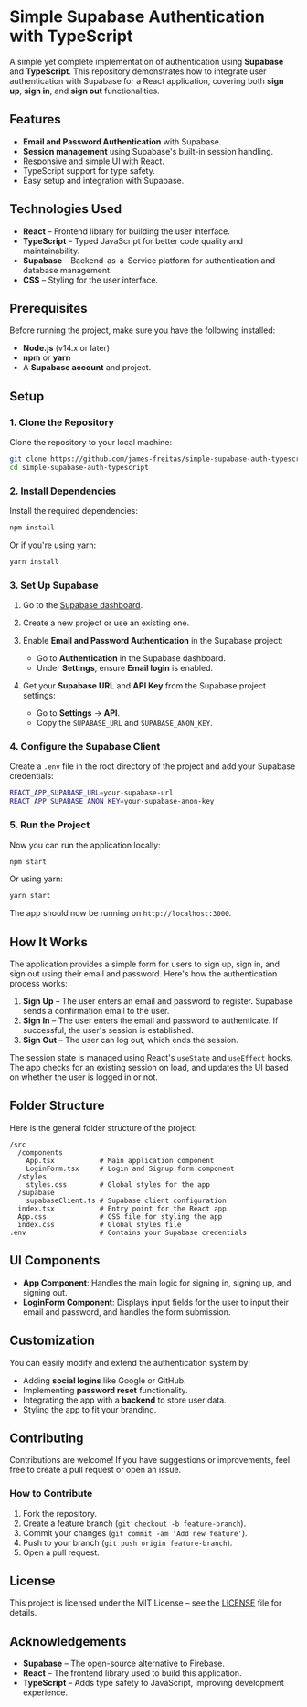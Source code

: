 
# Simple Supabase Authentication with TypeScript

A simple yet complete implementation of authentication using **Supabase** and **TypeScript**. This repository demonstrates how to integrate user authentication with Supabase for a React application, covering both **sign up**, **sign in**, and **sign out** functionalities.

## Features

- **Email and Password Authentication** with Supabase.
- **Session management** using Supabase's built-in session handling.
- Responsive and simple UI with React.
- TypeScript support for type safety.
- Easy setup and integration with Supabase.

## Technologies Used

- **React** – Frontend library for building the user interface.
- **TypeScript** – Typed JavaScript for better code quality and maintainability.
- **Supabase** – Backend-as-a-Service platform for authentication and database management.
- **CSS** – Styling for the user interface.

## Prerequisites

Before running the project, make sure you have the following installed:

- **Node.js** (v14.x or later)
- **npm** or **yarn**
- A **Supabase account** and project.

## Setup

### 1. Clone the Repository

Clone the repository to your local machine:

```bash
git clone https://github.com/james-freitas/simple-supabase-auth-typescript.git
cd simple-supabase-auth-typescript
```

### 2. Install Dependencies

Install the required dependencies:

```bash
npm install
```

Or if you're using yarn:

```bash
yarn install
```

### 3. Set Up Supabase

1. Go to the [Supabase dashboard](https://app.supabase.io/).
2. Create a new project or use an existing one.
3. Enable **Email and Password Authentication** in the Supabase project:
   - Go to **Authentication** in the Supabase dashboard.
   - Under **Settings**, ensure **Email login** is enabled.

4. Get your **Supabase URL** and **API Key** from the Supabase project settings:
   - Go to **Settings** -> **API**.
   - Copy the `SUPABASE_URL` and `SUPABASE_ANON_KEY`.

### 4. Configure the Supabase Client

Create a `.env` file in the root directory of the project and add your Supabase credentials:

```bash
REACT_APP_SUPABASE_URL=your-supabase-url
REACT_APP_SUPABASE_ANON_KEY=your-supabase-anon-key
```

### 5. Run the Project

Now you can run the application locally:

```bash
npm start
```

Or using yarn:

```bash
yarn start
```

The app should now be running on `http://localhost:3000`.

## How It Works

The application provides a simple form for users to sign up, sign in, and sign out using their email and password. Here's how the authentication process works:

1. **Sign Up** – The user enters an email and password to register. Supabase sends a confirmation email to the user.
2. **Sign In** – The user enters the email and password to authenticate. If successful, the user's session is established.
3. **Sign Out** – The user can log out, which ends the session.

The session state is managed using React's `useState` and `useEffect` hooks. The app checks for an existing session on load, and updates the UI based on whether the user is logged in or not.

## Folder Structure

Here is the general folder structure of the project:

```
/src
  /components
    App.tsx           # Main application component
    LoginForm.tsx     # Login and Signup form component
  /styles
    styles.css        # Global styles for the app
  /supabase
    supabaseClient.ts # Supabase client configuration
  index.tsx           # Entry point for the React app
  App.css             # CSS file for styling the app
  index.css           # Global styles file
.env                  # Contains your Supabase credentials
```

## UI Components

- **App Component**: Handles the main logic for signing in, signing up, and signing out.
- **LoginForm Component**: Displays input fields for the user to input their email and password, and handles the form submission.

## Customization

You can easily modify and extend the authentication system by:

- Adding **social logins** like Google or GitHub.
- Implementing **password reset** functionality.
- Integrating the app with a **backend** to store user data.
- Styling the app to fit your branding.

## Contributing

Contributions are welcome! If you have suggestions or improvements, feel free to create a pull request or open an issue.

### How to Contribute

1. Fork the repository.
2. Create a feature branch (`git checkout -b feature-branch`).
3. Commit your changes (`git commit -am 'Add new feature'`).
4. Push to your branch (`git push origin feature-branch`).
5. Open a pull request.

## License

This project is licensed under the MIT License – see the [LICENSE](LICENSE) file for details.

## Acknowledgements

- **Supabase** – The open-source alternative to Firebase.
- **React** – The frontend library used to build this application.
- **TypeScript** – Adds type safety to JavaScript, improving development experience.
